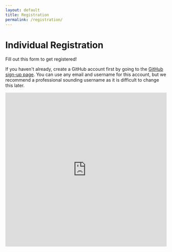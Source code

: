 ```yaml
---
layout: default
title: Registration
permalink: /registration/
---
```


# Individual Registration

Fill out this form to get registered!

If you haven't already, create a GitHub account first by going to the [GitHub sign-up page](https://github.com/signup). You can use any email and username for this account, but we recommend a professional sounding username as it is difficult to change this later.

<iframe width="640px" height="480px" src="https://forms.office.com/Pages/ResponsePage.aspx?id=k5vHXF9V3USHpmNoRdo808vCH4ziaoxKuQqruo_OKUNUNlJROFY5TVFXUTVJQVBXV0o1UjgzQlo4NC4u&embed=true" frameborder="0" marginwidth="0" marginheight="0" style="border: none; max-width:100%; max-height:100vh" allowfullscreen webkitallowfullscreen mozallowfullscreen msallowfullscreen> </iframe>